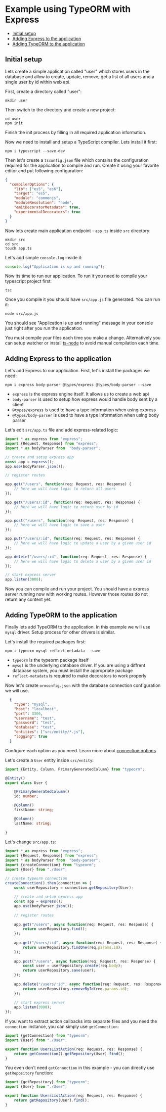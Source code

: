 # Example using TypeORM with Express

* [Initial setup](#initial-setup)
* [Adding Express to the application](#adding-express-to-the-application)
* [Adding TypeORM to the application](#adding-typeorm-to-the-application)

## Initial setup

Lets create a simple application called "user" which stores users in the database
and allow to create, update, remove, get a list of all users and a single user by id
within web api.

First, create a directory called "user":

```
mkdir user
```

Then switch to the directory and create a new project:

```
cd user
npm init
``` 

Finish the init process by filling in all required application information.

Now we need to install and setup a TypeScript compiler. Lets install it first:

```
npm i typescript --save-dev
```

Then let's create a `tsconfig.json` file which contains the configuration required for the application to 
compile and run. Create it using your favorite editor and put following configuration:

```json
{
  "compilerOptions": {
    "lib": ["es5", "es6"],
    "target": "es5",
    "module": "commonjs",
    "moduleResolution": "node",
    "emitDecoratorMetadata": true,
    "experimentalDecorators": true
  }
}
``` 

Now lets create main application endpoint - `app.ts` inside `src` directory:

```
mkdir src
cd src
touch app.ts
```

Let's add simple `console.log` inside it:

```typescript
console.log("Application is up and running");
```

Now its time to run our application.
To run it you need to compile your typescript project first:

```
tsc
```

Once you compile it you should have `src/app.js` file generated.
You can run it:

```
node src/app.js
```

You should see "Application is up and running" message in your console just right after you run the application.

You must compile your files each time you make a change.
Alternatively you can setup watcher or install [ts-node](http://github.com/ts-node/ts-node) to avoid manual compilation each time.

## Adding Express to the application

Let's add Express to our application. First, let's install the packages we need:

```
npm i express body-parser @types/express @types/body-parser --save
```

* `express` is the express engine itself. It allows us to create a web api
* `body-parser` is used to setup how express would handle body sent by a client
* `@types/express` is used to have a type information when using express
* `@types/body-parser` is used to have a type information when using body parser

Let's edit `src/app.ts` file and add express-related logic:

```typescript
import * as express from "express";
import {Request, Response} from "express";
import * as bodyParser from  "body-parser";

// create and setup express app
const app = express();
app.use(bodyParser.json());

// register routes

app.get("/users", function(req: Request, res: Response) {
    // here we will have logic to return all users
});

app.get("/users/:id", function(req: Request, res: Response) {
    // here we will have logic to return user by id
});

app.post("/users", function(req: Request, res: Response) {
    // here we will have logic to save a user
});

app.put("/users/:id", function(req: Request, res: Response) {
    // here we will have logic to update a user by a given user id
});

app.delete("/users/:id", function(req: Request, res: Response) {
    // here we will have logic to delete a user by a given user id
});

// start express server
app.listen(3000);
```

Now you can compile and run your project.
You should have a express server running now with working routes.
However those routes do not return any content yet.

## Adding TypeORM to the application

Finally lets add TypeORM to the application. 
In this example we will use `mysql` driver.
Setup process for other drivers is similar.

Let's install the required packages first:

```
npm i typeorm mysql reflect-metadata --save
```

* `typeorm` is the typeorm package itself
* `mysql` is the underlying database driver. 
If you are using a diffrent database system,  you must install the appropriate package
* `reflect-metadata` is required to make decorators to work properly

Now let's create `ormconfig.json` with the database connection configuration we will use.

```json
  {
    "type": "mysql",
    "host": "localhost",
    "port": 3306,
    "username": "test",
    "password": "test",
    "database": "test",
    "entities": ["src/entity/*.js"],
    "logging": true
  }
```

Configure each option as you need.
Learn more about [connection options](./connection-options.md).

Let's create a `User` entity inside `src/entity`:

```typescript
import {Entity, Column, PrimaryGeneratedColumn} from "typeorm";

@Entity()
export class User {

    @PrimaryGeneratedColumn()
    id: number;

    @Column()
    firstName: string;

    @Column()
    lastName: string;
    
}
```

Let's change `src/app.ts`:

```typescript
import * as express from "express";
import {Request, Response} from "express";
import * as bodyParser from  "body-parser";
import {createConnection} from "typeorm";
import {User} from "./User";

// create typeorm connection
createConnection().then(connection => {
    const userRepository = connection.getRepository(User);
    
    // create and setup express app
    const app = express();
    app.use(bodyParser.json());
    
    // register routes
    
    app.get("/users", async function(req: Request, res: Response) {
        return userRepository.find();
    });
    
    app.get("/users/:id", async function(req: Request, res: Response) {
        return userRepository.findOne(req.params.id);
    });
    
    app.post("/users", async function(req: Request, res: Response) {
        const user = userRepository.create(req.body);
        return userRepository.save(user);
    });
    
    app.delete("/users/:id", async function(req: Request, res: Response) {
        return userRepository.removeById(req.params.id);
    });
    
    // start express server
    app.listen(3000);
});
```

If you want to extract action callbacks into separate files and you need the `connection` instance,
you can simply use `getConnection`:

```typescript
import {getConnection} from "typeorm";
import {User} from "./User";

export function UsersListAction(req: Request, res: Response) {
    return getConnection().getRepository(User).find();
}
```

You even don't need `getConnection` in this example - you can directly use `getRepository` function:

```typescript
import {getRepository} from "typeorm";
import {User} from "./User";

export function UsersListAction(req: Request, res: Response) {
    return getRepository(User).find();
}
```
